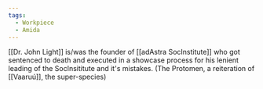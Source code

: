 ```yaml
---
tags:
  - Workpiece
  - Amida
---
```

[[Dr. John Light]] is/was the founder of [[adAstra SocInstitute]] who got sentenced to death and executed in a showcase process for his lenient leading of the SocInsititute and it's mistakes. (The Protomen, a reiteration of [[Vaaruú]], the super-species)